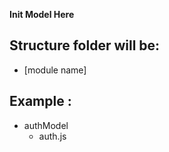 **Init Model Here**

## Structure folder will be:
- [module name]

## Example : 
- authModel
    - auth.js


